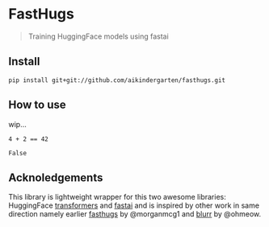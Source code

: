 
# FastHugs
> Training HuggingFace models using fastai


## Install

`pip install git+git://github.com/aikindergarten/fasthugs.git`

## How to use

wip...

```
4 + 2 == 42
```




    False



## Acknoledgements

This library is lightweight wrapper for this two awesome libraries: HuggingFace [transformers](https://github.com/huggingface/transformers/) and [fastai](https://github.com/fastai/fastai/) and is inspired by other work in same direction namely earlier [fasthugs](https://github.com/morganmcg1/fasthugs) by @morganmcg1 and [blurr](https://github.com/ohmeow/blurr) by @ohmeow.

